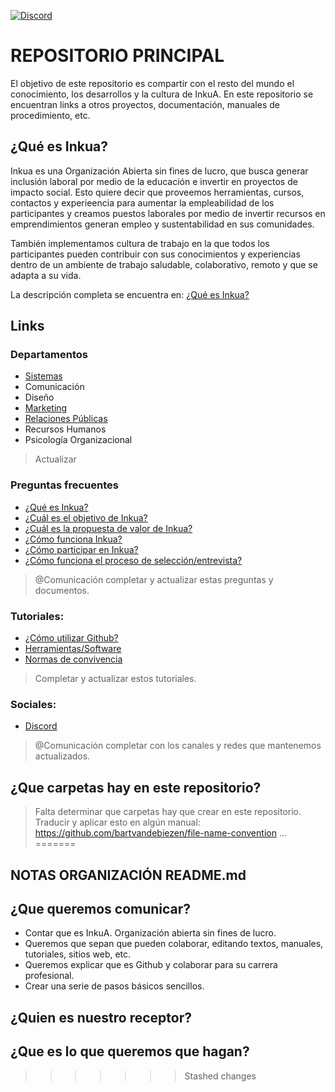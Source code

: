 [![Discord](https://img.shields.io/discord/771356768550912061?style=for-the-badge&logo=discord&logoColor=white&color=5865F2)](https://discord.gg/Ce7P2DG)

# REPOSITORIO PRINCIPAL

El objetivo de este repositorio es compartir con el resto del mundo el conocimiento, los desarrollos y la cultura de InkuA. En este repositorio se encuentran links a otros proyectos, documentación, manuales de procedimiento, etc.

## ¿Qué es Inkua?
Inkua es una Organización Abierta sin fines de lucro, que busca generar inclusión laboral por medio de la educación e invertir en proyectos de impacto social. Esto quiere decir que proveemos herramientas, cursos, contactos y experieencia para aumentar la empleabilidad de los participantes y creamos puestos laborales por medio de invertir recursos en emprendimientos generan empleo y sustentabilidad en sus comunidades.

También implementamos cultura de trabajo en la que todos los participantes pueden contribuir con sus conocimientos y experiencias dentro de un ambiente de trabajo saludable, colaborativo, remoto y que se adapta a su vida. 

La descripción completa se encuentra en: [¿Qué es Inkua?](que-es-inkua.md) 

## Links

### Departamentos
- [Sistemas](https://github.com/inkua/Sistemas)
- Comunicación
- Diseño
- [Marketing](https://github.com/inkua/Marketing)
- [Relaciones Públicas](https://github.com/inkua/Relaciones-Publicas)
- Recursos Humanos
- Psicología Organizacional
> Actualizar

### Preguntas frecuentes
- [¿Qué es Inkua?](que-es-inkua.md)
- [¿Cuál es el objetivo de Inkua?](objetivo-de-inkua.md)
- [¿Cuál es la propuesta de valor de Inkua?](propuesta-de-valor-de-inkua.md)
- [¿Cómo funciona Inkua?](como-funciona-inkua.md)
- [¿Cómo participar en Inkua?](como-participar.md)
- [¿Cómo funciona el proceso de selección/entrevista?](como-funciona-seleccion.md)
> @Comunicación completar y actualizar estas preguntas y documentos.

### Tutoriales:
- [¿Cómo utilizar Github?](github.md)
- [Herramientas/Software](herramientas.md)
- [Normas de convivencia](normas-de-convivencia.md)
> Completar y actualizar estos tutoriales.

### Sociales:
- [Discord](https://discord.gg/Ce7P2DG)
> @Comunicación completar con los canales y redes que mantenemos actualizados. 

## ¿Que carpetas hay en este repositorio?
> Falta determinar que carpetas hay que crear en este repositorio.
> Traducir y aplicar esto en algún manual: https://github.com/bartvandebiezen/file-name-convention
> ...
=======




## NOTAS ORGANIZACIÓN README.md

## ¿Que queremos comunicar?
- Contar que es InkuA. Organización abierta sin fines de lucro.
- Queremos que sepan que pueden colaborar, editando textos, manuales, tutoriales, sitios web, etc.
- Queremos explicar que es Github y colaborar para su carrera profesional.
- Crear una serie de pasos básicos sencillos.

## ¿Quien es nuestro receptor?

## ¿Que es lo que queremos que hagan?
>>>>>>> Stashed changes
